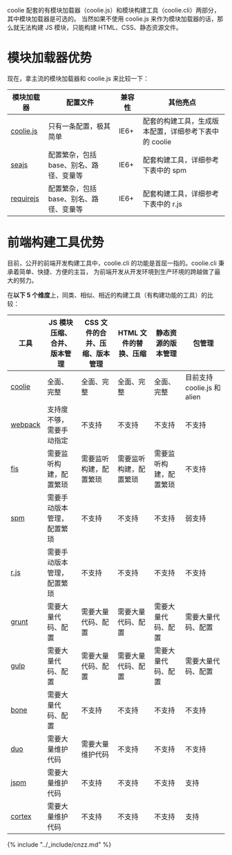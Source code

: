 coolie 配套的有模块加载器（coolie.js）和模块构建工具（coolie.cli）两部分，其中模块加载器是可选的。
当然如果不使用 coolie.js 来作为模块加载器的话，那么就无法构建 JS 模块，只能构建 HTML、CSS、静态资源文件。

# 模块加载器优势

现在，拿主流的模块加载器和 coolie.js 来比较一下：

模块加载器 | 配置文件 | 兼容性 | 其他亮点
---------|---------|-------|--------
[coolie.js](https://github.com/cloudcome/coolie) | 只有一条配置，极其简单 | IE6+ | 配套的构建工具，生成版本配置，详细参考下表中的 coolie
[seajs](https://github.com/seajs/seajs) | 配置繁杂，包括 base、别名、路径、变量等 | IE6+ | 配套构建工具，详细参考下表中的 spm
[requirejs](https://github.com/jrburke/requirejs) | 配置繁杂，包括 base、别名、路径、变量等 | IE6+ | 配套构建工具，详细参考下表中的 r.js




# 前端构建工具优势

目前，公开的前端开发构建工具中，coolie.cli 的功能是首屈一指的。coolie.cli 秉承着简单、快捷、方便的主旨，
为前端开发从开发环境到生产环境的跨越做了最大的努力。

在**以下 5 个维度**上，同类、相似、相近的构建工具（有构建功能的工具）的比较：

工具 | JS 模块压缩、合并、版本管理 | CSS 文件的合并、压缩、版本管理 | HTML 文件的替换、压缩 | 静态资源的版本管理 | 包管理
----|-------------------------|---------------------------|--------------------|-----------------|------
[coolie](https://www.npmjs.com/package/coolie) | 全面、完整 | 全面、完整 | 全面、完整 | 全面、完整 | 目前支持 coolie.js 和 alien
[webpack](https://www.npmjs.com/package/webpack) | 支持度不够，需要手动指定 | 不支持 | 不支持 | 不支持 | 不支持
[fis](https://www.npmjs.com/package/fis) | 需要监听构建，配置繁琐 | 需要监听构建，配置繁琐 | 需要监听构建，配置繁琐 | 需要监听构建，配置繁琐 | 不支持
[spm](https://www.npmjs.com/package/spm) | 需要手动版本管理，配置繁琐 | 不支持 | 不支持 | 不支持 | 弱支持
[r.js](https://github.com/jrburke/r.js) | 需要手动版本管理，配置繁琐 | 不支持 | 不支持 | 不支持 | 不支持
[grunt](https://www.npmjs.com/package/grunt) | 需要大量代码、配置 | 需要大量代码、配置 | 需要大量代码、配置 | 需要大量代码、配置 | 需要大量代码、配置
[gulp](https://www.npmjs.com/package/gulp) | 需要大量代码、配置 | 需要大量代码、配置 | 需要大量代码、配置 | 需要大量代码、配置 | 需要大量代码、配置
[bone](https://www.npmjs.com/package/bone) | 需要大量代码、配置 | 不支持 | 不支持 | 不支持 | 不支持
[duo](https://www.npmjs.com/package/duo) | 需要大量维护代码 |  需要大量维护代码 |  不支持 | 不支持 | 不支持
[jspm](https://www.npmjs.com/package/jspm) | 需要大量维护代码 |  不支持 |  不支持 | 不支持 | 支持
[cortex](https://www.npmjs.com/package/cortex) | 需要大量维护代码 |  不支持 |  不支持 | 不支持 | 支持


{% include "../_include/cnzz.md" %}

